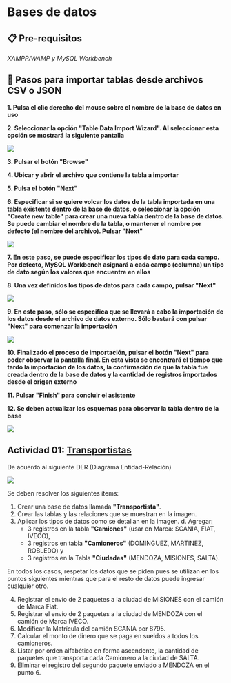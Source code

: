 # Bases de datos


## 📋 Pre-requisitos 

_XAMPP/WAMP y MySQL Workbench_


## 🔧 Pasos para importar tablas desde archivos CSV o JSON

**1. Pulsa el clic derecho del mouse sobre el nombre de la base de datos en uso**

**2. Seleccionar la opción "Table Data Import Wizard". Al seleccionar esta opción se mostrará la siguiente pantalla**

![](/docs/images/mysql-workbench-step-02.jpg?raw=true)

**3. Pulsar el botón "Browse"**

**4. Ubicar y abrir el archivo que contiene la tabla a importar**

**5. Pulsa el botón "Next"**

**6. Especificar si se quiere volcar los datos de la tabla importada en una tabla existente dentro de la base de datos, o seleccionar la opción "Create new table" para crear una nueva tabla dentro de la base de datos. Se puede cambiar el nombre de la tabla, o mantener el nombre por defecto (el nombre del archivo). Pulsar "Next"**

![](/docs/images/mysql-workbench-step-06.jpg?raw=true)

**7. En este paso, se puede especificar los tipos de dato para cada campo. Por defecto, MySQL Workbench asignará a cada campo (columna) un tipo de dato según los valores que encuentre en ellos**

**8. Una vez definidos los tipos de datos para cada campo, pulsar "Next"**

![](/docs/images/mysql-workbench-step-08.jpg?raw=true)

**9. En este paso, sólo se especifica que se llevará a cabo la importación de los datos desde el archivo de datos externo. Sólo bastará con pulsar "Next" para comenzar la importación**

![](/docs/images/mysql-workbench-step-09.jpg?raw=true)

**10. Finalizado el proceso de importación, pulsar el botón "Next" para poder observar la pantalla final. En esta vista se encontrará el tiempo que tardó la importación de los datos, la confirmación de que la tabla fue creada dentro de la base de datos y la cantidad de registros importados desde el origen externo**

**11. Pulsar "Finish" para concluir el asistente**

**12. Se deben actualizar los esquemas para observar la tabla dentro de la base**

![](/docs/images/mysql-workbench-step-12.jpg?raw=true)


## Actividad 01: [Transportistas](/bases-de-datos/actividad-01/empresa.py)

De acuerdo al siguiente DER (Diagrama Entidad-Relación)

![](/docs/images/diagrama-entidad-relacion.jpg?raw=true)

Se deben resolver los siguientes ítems:
1. Crear una base de datos llamada **"Transportista"**.
2. Crear las tablas y las relaciones que se muestran en la imagen.
3. Aplicar los tipos de datos como se detallan en la imagen.
d. Agregar:
    * 3 registros en la tabla **"Camiones"** (usar en Marca: SCANIA, FIAT, IVECO),
    * 3 registros en tabla **"Camioneros"** (DOMINGUEZ, MARTINEZ, ROBLEDO) y
    * 3 registros en la Tabla **"Ciudades"** (MENDOZA, MISIONES, SALTA).

En todos los casos, respetar los datos que se piden pues se utilizan en los puntos siguientes mientras que para el resto de datos puede ingresar cualquier otro.

4. Registrar el envío de 2 paquetes a la ciudad de MISIONES con el camión de Marca Fiat.
5. Registrar el envío de 2 paquetes a la ciudad de MENDOZA con el camión de Marca IVECO.
6. Modificar la Matrícula del camión SCANIA por 8795.
7. Calcular el monto de dinero que se paga en sueldos a todos los camioneros.
8. Listar por orden alfabético en forma ascendente, la cantidad de paquetes que transporta cada Camionero a la ciudad de SALTA.
9. Eliminar el registro del segundo paquete enviado a MENDOZA en el punto 6.

